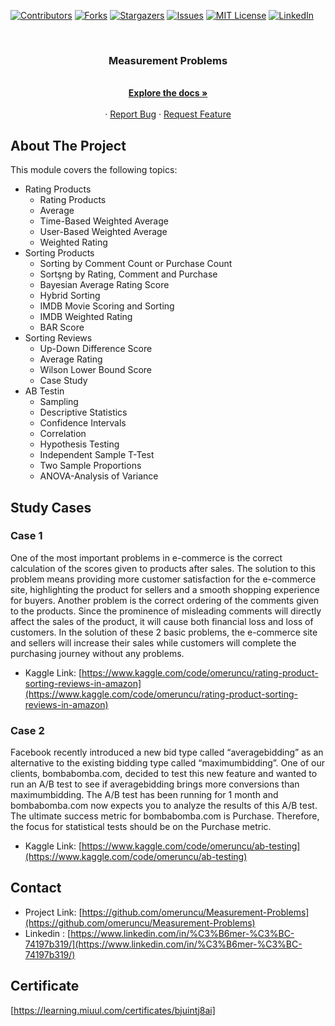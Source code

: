[![Contributors][contributors-shield]][contributors-url]
[![Forks][forks-shield]][forks-url]
[![Stargazers][stars-shield]][stars-url]
[![Issues][issues-shield]][issues-url]
[![MIT License][license-shield]][license-url]
[![LinkedIn][linkedin-shield]][linkedin-url]

<!-- PROJECT LOGO -->
<br />
<p align="center">
  <a href="https://github.com/omeruncu/Measurement-Problems"></a>

  <h3 align="center">Measurement Problems</h3>

  <p align="center">
    <br />
    <a href="https://github.com/omeruncu/Measurement-Problems"><strong>Explore the docs »</strong></a>
    <br />
    <br />
    ·
    <a href="https://github.com/omeruncu/Measurement-Problems/issues">Report Bug</a>
    ·
    <a href="https://github.com/omeruncu/Measurement-Problems/issues">Request Feature</a>
  </p>
</p>

<!-- ABOUT THE PROJECT -->
## About The Project
This module covers the following topics:
- Rating Products
  - Rating Products
  - Average
  - Time-Based Weighted Average
  - User-Based Weighted Average
  - Weighted Rating
- Sorting Products
  - Sorting by Comment Count or Purchase Count
  - Sortşng by Rating, Comment and Purchase
  - Bayesian Average Rating Score
  - Hybrid Sorting
  - IMDB Movie Scoring and Sorting
  - IMDB Weighted Rating
  - BAR Score
- Sorting Reviews
  - Up-Down Difference Score
  - Average Rating
  - Wilson Lower Bound Score
  - Case Study
- AB Testin
  - Sampling
  - Descriptive Statistics
  - Confidence Intervals
  - Correlation
  - Hypothesis Testing
  - Independent Sample T-Test
  - Two Sample Proportions
  - ANOVA-Analysis of Variance

<!-- STUDY CASES -->
## Study Cases
### Case 1 
One of the most important problems in e-commerce is the correct calculation of the scores given to products after sales. The solution to this problem means providing more customer satisfaction for the e-commerce site, highlighting the product for sellers and a smooth shopping experience for buyers. Another problem is the correct ordering of the comments given to the products. Since the prominence of misleading comments will directly affect the sales of the product, it will cause both financial loss and loss of customers. In the solution of these 2 basic problems, the e-commerce site and sellers will increase their sales while customers will complete the purchasing journey without any problems.

* Kaggle Link: [https://www.kaggle.com/code/omeruncu/rating-product-sorting-reviews-in-amazon](https://www.kaggle.com/code/omeruncu/rating-product-sorting-reviews-in-amazon)

### Case 2
Facebook recently introduced a new bid type called “averagebidding” as an alternative to the existing bidding type called “maximumbidding”. One of our clients, bombabomba.com, decided to test this new feature and wanted to run an A/B test to see if averagebidding brings more conversions than maximumbidding. The A/B test has been running for 1 month and bombabomba.com now expects you to analyze the results of this A/B test. The ultimate success metric for bombabomba.com is Purchase. Therefore, the focus for statistical tests should be on the Purchase metric.

* Kaggle Link: [https://www.kaggle.com/code/omeruncu/ab-testing](https://www.kaggle.com/code/omeruncu/ab-testing)

<!-- CONTACT -->
## Contact

* Project Link: [https://github.com/omeruncu/Measurement-Problems](https://github.com/omeruncu/Measurement-Problems)
* Linkedin : [https://www.linkedin.com/in/%C3%B6mer-%C3%BC-74197b319/](https://www.linkedin.com/in/%C3%B6mer-%C3%BC-74197b319/)

## Certificate
[https://learning.miuul.com/certificates/bjuintj8ai]

<!-- MARKDOWN LINKS & IMAGES -->
<!-- https://www.markdownguide.org/basic-syntax/#reference-style-links -->
[contributors-shield]: https://img.shields.io/github/contributors/omeruncu/Measurement-Problems.svg?style=for-the-badge
[contributors-url]: https://github.com/omeruncu/Measurement-Problems/graphs/contributors
[forks-shield]: https://img.shields.io/github/forks/omeruncu/Measurement-Problems.svg?style=for-the-badge
[forks-url]: https://github.com/omeruncu/Measurement-Problems/network/members
[stars-shield]: https://img.shields.io/github/stars/omeruncu/Measurement-Problems.svg?style=for-the-badge
[stars-url]: https://github.com/omeruncu/Measurement-Problems/stargazers
[issues-shield]: https://img.shields.io/github/issues/omeruncu/Measurement-Problems.svg?style=for-the-badge
[issues-url]: https://github.com/omeruncu/Measurement-Problems/issues
[license-shield]: https://img.shields.io/github/license/omeruncu/Measurement-Problems.svg?style=for-the-badge
[license-url]: https://github.com/omeruncu/Measurement-Problems/blob/master/LICENSE.txt
[linkedin-shield]: https://img.shields.io/badge/-LinkedIn-black.svg?style=for-the-badge&logo=linkedin&colorB=555
[linkedin-url]: https://www.linkedin.com/in/%C3%B6mer-%C3%BC-74197b319/
